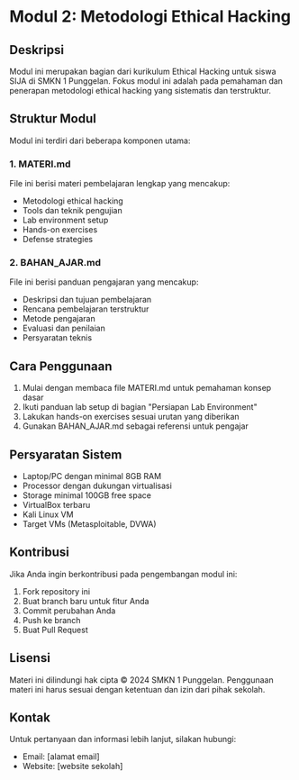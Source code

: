 # Modul 2: Metodologi Ethical Hacking

## Deskripsi
Modul ini merupakan bagian dari kurikulum Ethical Hacking untuk siswa SIJA di SMKN 1 Punggelan. Fokus modul ini adalah pada pemahaman dan penerapan metodologi ethical hacking yang sistematis dan terstruktur.

## Struktur Modul
Modul ini terdiri dari beberapa komponen utama:

### 1. MATERI.md
File ini berisi materi pembelajaran lengkap yang mencakup:
- Metodologi ethical hacking
- Tools dan teknik pengujian
- Lab environment setup
- Hands-on exercises
- Defense strategies

### 2. BAHAN_AJAR.md
File ini berisi panduan pengajaran yang mencakup:
- Deskripsi dan tujuan pembelajaran
- Rencana pembelajaran terstruktur
- Metode pengajaran
- Evaluasi dan penilaian
- Persyaratan teknis

## Cara Penggunaan
1. Mulai dengan membaca file MATERI.md untuk pemahaman konsep dasar
2. Ikuti panduan lab setup di bagian "Persiapan Lab Environment"
3. Lakukan hands-on exercises sesuai urutan yang diberikan
4. Gunakan BAHAN_AJAR.md sebagai referensi untuk pengajar

## Persyaratan Sistem
- Laptop/PC dengan minimal 8GB RAM
- Processor dengan dukungan virtualisasi
- Storage minimal 100GB free space
- VirtualBox terbaru
- Kali Linux VM
- Target VMs (Metasploitable, DVWA)

## Kontribusi
Jika Anda ingin berkontribusi pada pengembangan modul ini:
1. Fork repository ini
2. Buat branch baru untuk fitur Anda
3. Commit perubahan Anda
4. Push ke branch
5. Buat Pull Request

## Lisensi
Materi ini dilindungi hak cipta © 2024 SMKN 1 Punggelan. 
Penggunaan materi ini harus sesuai dengan ketentuan dan izin dari pihak sekolah.

## Kontak
Untuk pertanyaan dan informasi lebih lanjut, silakan hubungi:
- Email: [alamat email]
- Website: [website sekolah]

